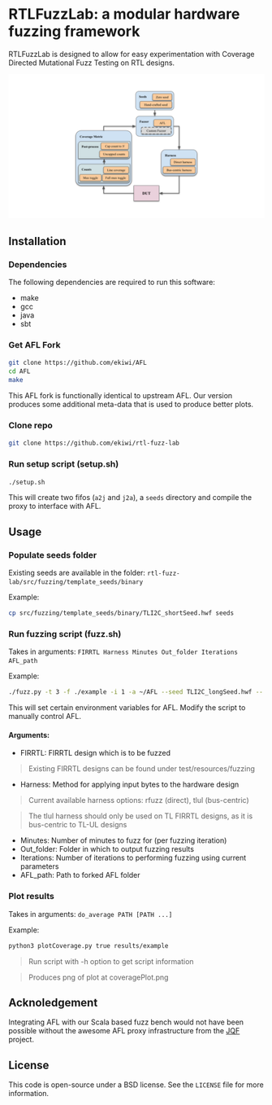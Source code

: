 # RTLFuzzLab: a modular hardware fuzzing framework

RTLFuzzLab is designed to allow for easy experimentation with Coverage Directed Mutational Fuzz Testing on RTL designs.

![Software framework visualization](overview.svg)

## Installation

### Dependencies
The following dependencies are required to run this software:
* make
* gcc
* java
* sbt


### Get AFL Fork
```.sh
git clone https://github.com/ekiwi/AFL
cd AFL
make
```
This AFL fork is functionally identical to upstream AFL.
Our version produces some additional meta-data that is used to produce better plots.


### Clone repo
```.sh
git clone https://github.com/ekiwi/rtl-fuzz-lab
```

### Run setup script (setup.sh)
```.sh
./setup.sh
```
This will create two fifos (`a2j` and `j2a`), a `seeds` directory and compile the proxy to interface with AFL.

## Usage
### Populate seeds folder
Existing seeds are available in the folder: `rtl-fuzz-lab/src/fuzzing/template_seeds/binary`

Example:
```.sh
cp src/fuzzing/template_seeds/binary/TLI2C_shortSeed.hwf seeds
```

### Run fuzzing script (fuzz.sh)
Takes in arguments: `FIRRTL Harness Minutes Out_folder Iterations AFL_path`

Example:
```.sh
./fuzz.py -t 3 -f ./example -i 1 -a ~/AFL --seed TLI2C_longSeed.hwf -- --FIRRTL test/resources/fuzzing/TLI2C.fir --Harness tlul --Directed --MuxToggleCoverage false --Feedback 255
```
This will set certain environment variables for AFL. Modify the script to manually control AFL.

#### Arguments:
* FIRRTL: FIRRTL design which is to be fuzzed

> Existing FIRRTL designs can be found under test/resources/fuzzing

* Harness: Method for applying input bytes to the hardware design

> Current available harness options: rfuzz (direct), tlul (bus-centric)

> The tlul harness should only be used on TL FIRRTL designs, as it is bus-centric to TL-UL designs

* Minutes: Number of minutes to fuzz for (per fuzzing iteration)
* Out_folder: Folder in which to output fuzzing results
* Iterations: Number of iterations to performing fuzzing using current parameters
* AFL_path: Path to forked AFL folder



### Plot results
Takes in arguments: `do_average PATH [PATH ...]`

Example:
```.sh
python3 plotCoverage.py true results/example
```

> Run script with -h option to get script information

> Produces png of plot at coveragePlot.png


## Acknoledgement
Integrating AFL with our Scala based fuzz bench would not have been possible without the awesome AFL proxy infrastructure from the [JQF](https://github.com/rohanpadhye/JQF) project.

## License
This code is open-source under a BSD license. See the `LICENSE` file for more information.
